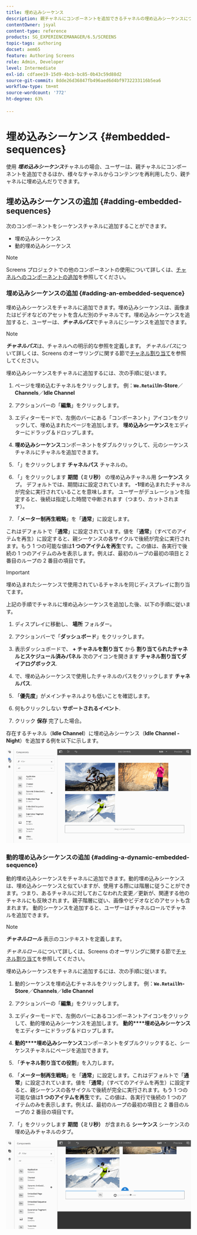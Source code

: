 ```yaml
---
title: 埋め込みシーケンス
description: 親チャネルにコンポーネントを追加できるチャネルの埋め込みシーケンスについて説明します。 または、別のチャネルのコンテンツを再利用し、親チャネルに埋め込みます。
contentOwner: jsyal
content-type: reference
products: SG_EXPERIENCEMANAGER/6.5/SCREENS
topic-tags: authoring
docset: aem65
feature: Authoring Screens
role: Admin, Developer
level: Intermediate
exl-id: cdfaee19-15d9-4bcb-bc85-0b43c59d88d2
source-git-commit: 8dde26d36847fb496aed6d4bf9732233116b5ea6
workflow-type: tm+mt
source-wordcount: '772'
ht-degree: 63%

---
```


# 埋め込みシーケンス {#embedded-sequences}

使用 ***埋め込みシーケンス***&#x200B;チャネルの場合、ユーザーは、親チャネルにコンポーネントを追加できるほか、様々なチャネルからコンテンツを再利用したり、親チャネルに埋め込んだりできます。

## 埋め込みシーケンスの追加 {#adding-embedded-sequences}

次のコンポーネントをシーケンスチャネルに追加することができます。

* 埋め込みシーケンス
* 動的埋め込みシーケンス

>[!NOTE]
>
>Screens プロジェクトでの他のコンポーネントの使用について詳しくは、[チャネルへのコンポーネントの追加](adding-components-to-a-channel.md)を参照してください。

### 埋め込みシーケンスの追加 {#adding-an-embedded-sequence}

埋め込みシーケンスをチャネルに追加できます。埋め込みシーケンスは、画像またはビデオなどのアセットを含んだ別のチャネルです。埋め込みシーケンスを追加すると、ユーザーは、***チャネルパス***&#x200B;でチャネルにシーケンスを追加できます。

>[!NOTE]
>***チャネルパス***は、チャネルへの明示的な参照を定義します。
>*チャネルパス*&#x200B;について詳しくは、Screens のオーサリングに関する節で[チャネル割り当て](channel-assignment.md)を参照してください。

埋め込みシーケンスをチャネルに追加するには、次の手順に従います。

1. ページを埋め込むチャネルをクリックします。 例：**`We.Retail`In-Store**／**Channels**／**Idle Channel**

1. アクションバーの「**編集**」をクリックします。
1. エディターモードで、左側のバーにある「コンポーネント」アイコンをクリックして、埋め込まれたページを追加します。 **埋め込みシーケンス**&#x200B;をエディターにドラッグ＆ドロップします。
1. **埋め込みシーケンス**&#x200B;コンポーネントをダブルクリックして、元のシーケンスチャネルにチャネルを追加できます。
1. 「」をクリックします **チャネルパス** チャネルの。
1. 「」をクリックします **期間（ミリ秒）** の埋め込みチャネル用 **シーケンス** タブ。 デフォルトでは、期間はに設定されています。 **-1**&#x200B;埋め込まれたチャネルが完全に実行されていることを意味します。 ユーザーがデュレーションを指定すると、後続は指定した時間で中断されます（つまり、カットされます）。

1. 「**メーター制再生戦略**」を「**通常**」に設定します。

これはデフォルトで「**通常**」に設定されています。値を「**通常**」（すべてのアイテムを再生）に設定すると、親シーケンスの各サイクルで後続が完全に実行されます。もう 1 つの可能な値は&#x200B;**1 つのアイテムを再生**&#x200B;です。この値は、各実行で後続の 1 つのアイテムのみを表示します。例えば、最初のループの最初の項目と 2 番目のループの 2 番目の項目です。

>[!IMPORTANT]
>
>埋め込まれたシーケンスで使用されているチャネルを同じディスプレイに割り当てます。
>
>上記の手順でチャネルに埋め込みシーケンスを追加した後、以下の手順に従います。
>
>1. ディスプレイに移動し、 **場所** フォルダー。
>1. アクションバーで「**ダッシュボード**」をクリックします。
>1. 表示ダッシュボードで、 **+ チャネルを割り当て** から **割り当てられたチャネルとスケジュール済みパネル** 次のアイコンを開きます **チャネル割り当てダイアログボックス**.
>
>1. で、埋め込みシーケンスで使用したチャネルのパスをクリックします **チャネルパス**.
>1. 「**優先度**」がメインチャネルよりも低いことを確認します。
>
>1. 何もクリックしない **サポートされるイベント**.
>1. クリック **保存** 完了した場合。
>

存在するチャネル（**Idle Channel**）に埋め込みシーケンス（**Idle Channel - Night**）を追加する例を以下に示します。

![new2](assets/new2.gif)

### 動的埋め込みシーケンスの追加 {#adding-a-dynamic-embedded-sequence}

動的埋め込みシーケンスをチャネルに追加できます。動的埋め込みシーケンスは、埋め込みシーケンスと似ていますが、使用する際には階層に従うことができます。つまり、あるチャネルに対しておこなわれた変更／更新が、関連する他のチャネルにも反映されます。親子階層に従い、画像やビデオなどのアセットも含まれます。 動的シーケンスを追加すると、ユーザーはチャネルロールでチャネルを追加できます。

>[!NOTE]
>
>***チャネルロール*** 表示のコンテキストを定義します。
>
>*チャネルロール*&#x200B;について詳しくは、Screens のオーサリングに関する節で[チャネル割り当て](channel-assignment.md)を参照してください。

埋め込みシーケンスをチャネルに追加するには、次の手順に従います。

1. 動的シーケンスを埋め込むチャネルをクリックします。 例：**`We.Retail`In-Store**／**Channels**／**Idle Channel**

1. アクションバーの「**編集**」をクリックします。
1. エディターモードで、左側のバーにあるコンポーネントアイコンをクリックして、動的埋め込みシーケンスを追加します。 **動的****埋め込みシーケンス**&#x200B;をエディターにドラッグ＆ドロップします。

1. **動的****埋め込みシーケンス**&#x200B;コンポーネントをダブルクリックすると、シーケンスチャネルにページを追加できます。

1. 「**チャネル割り当ての役割**」を入力します。
1. 「**メーター制再生戦略**」を「**通常**」に設定します。これはデフォルトで「**通常**」に設定されています。値を「**通常**」（すべてのアイテムを再生）に設定すると、親シーケンスの各サイクルで後続が完全に実行されます。もう 1 つの可能な値は&#x200B;**1 つのアイテムを再生**&#x200B;です。この値は、各実行で後続の 1 つのアイテムのみを表示します。例えば、最初のループの最初の項目と 2 番目のループの 2 番目の項目です。

1. 「」をクリックします **期間（ミリ秒）** が含まれる **シーケンス** シーケンスの埋め込みチャネルのタブ。

![最新](assets/latest.gif)
